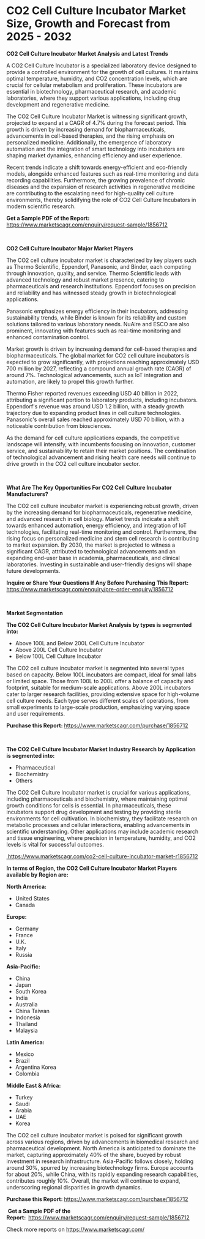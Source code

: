 <p><h1>CO2 Cell Culture Incubator Market Size, Growth and Forecast from 2025 - 2032</h1></p><p><strong>CO2 Cell Culture Incubator Market Analysis and Latest Trends</strong></p>
<p><p>A CO2 Cell Culture Incubator is a specialized laboratory device designed to provide a controlled environment for the growth of cell cultures. It maintains optimal temperature, humidity, and CO2 concentration levels, which are crucial for cellular metabolism and proliferation. These incubators are essential in biotechnology, pharmaceutical research, and academic laboratories, where they support various applications, including drug development and regenerative medicine.</p><p>The CO2 Cell Culture Incubator Market is witnessing significant growth, projected to expand at a CAGR of 4.7% during the forecast period. This growth is driven by increasing demand for biopharmaceuticals, advancements in cell-based therapies, and the rising emphasis on personalized medicine. Additionally, the emergence of laboratory automation and the integration of smart technology into incubators are shaping market dynamics, enhancing efficiency and user experience. </p><p>Recent trends indicate a shift towards energy-efficient and eco-friendly models, alongside enhanced features such as real-time monitoring and data recording capabilities. Furthermore, the growing prevalence of chronic diseases and the expansion of research activities in regenerative medicine are contributing to the escalating need for high-quality cell culture environments, thereby solidifying the role of CO2 Cell Culture Incubators in modern scientific research.</p></p>
<p><strong>Get a Sample PDF of the Report:&nbsp;</strong> <a href="https://www.marketscagr.com/enquiry/request-sample/1856712?utm_campaign=2116&utm_medium=2&utm_source=Github&utm_content=ia&utm_term=04032025&utm_id=co2-cell-culture-incubator">https://www.marketscagr.com/enquiry/request-sample/1856712</a></p>
<p>&nbsp;</p>
<p><strong>CO2 Cell Culture Incubator Major Market Players</strong></p>
<p><p>The CO2 cell culture incubator market is characterized by key players such as Thermo Scientific, Eppendorf, Panasonic, and Binder, each competing through innovation, quality, and service. Thermo Scientific leads with advanced technology and robust market presence, catering to pharmaceuticals and research institutions. Eppendorf focuses on precision and reliability and has witnessed steady growth in biotechnological applications.</p><p>Panasonic emphasizes energy efficiency in their incubators, addressing sustainability trends, while Binder is known for its reliability and custom solutions tailored to various laboratory needs. NuAire and ESCO are also prominent, innovating with features such as real-time monitoring and enhanced contamination control.</p><p>Market growth is driven by increasing demand for cell-based therapies and biopharmaceuticals. The global market for CO2 cell culture incubators is expected to grow significantly, with projections reaching approximately USD 700 million by 2027, reflecting a compound annual growth rate (CAGR) of around 7%. Technological advancements, such as IoT integration and automation, are likely to propel this growth further.</p><p>Thermo Fisher reported revenues exceeding USD 40 billion in 2022, attributing a significant portion to laboratory products, including incubators. Eppendorf's revenue was around USD 1.2 billion, with a steady growth trajectory due to expanding product lines in cell culture technologies. Panasonic's overall sales reached approximately USD 70 billion, with a noticeable contribution from biosciences.</p><p>As the demand for cell culture applications expands, the competitive landscape will intensify, with incumbents focusing on innovation, customer service, and sustainability to retain their market positions. The combination of technological advancement and rising health care needs will continue to drive growth in the CO2 cell culture incubator sector.</p></p>
<p>&nbsp;</p>
<p><strong>What Are The Key Opportunities For CO2 Cell Culture Incubator Manufacturers?</strong></p>
<p><p>The CO2 cell culture incubator market is experiencing robust growth, driven by the increasing demand for biopharmaceuticals, regenerative medicine, and advanced research in cell biology. Market trends indicate a shift towards enhanced automation, energy efficiency, and integration of IoT technologies, facilitating real-time monitoring and control. Furthermore, the rising focus on personalized medicine and stem cell research is contributing to market expansion. By 2030, the market is projected to witness a significant CAGR, attributed to technological advancements and an expanding end-user base in academia, pharmaceuticals, and clinical laboratories. Investing in sustainable and user-friendly designs will shape future developments.</p></p>
<p><strong>Inquire or Share Your Questions If Any Before Purchasing This Report:</strong> <a href="https://www.marketscagr.com/enquiry/pre-order-enquiry/1856712?utm_campaign=2116&utm_medium=2&utm_source=Github&utm_content=ia&utm_term=04032025&utm_id=co2-cell-culture-incubator">https://www.marketscagr.com/enquiry/pre-order-enquiry/1856712</a></p>
<p>&nbsp;</p>
<p><strong>Market Segmentation</strong></p>
<p><strong>The CO2 Cell Culture Incubator Market Analysis by types is segmented into:</strong></p>
<p><ul><li>Above 100L and Below 200L Cell Culture Incubator</li><li>Above 200L Cell Culture Incubator</li><li>Below 100L Cell Culture Incubator</li></ul></p>
<p><p>The CO2 cell culture incubator market is segmented into several types based on capacity. Below 100L incubators are compact, ideal for small labs or limited space. Those from 100L to 200L offer a balance of capacity and footprint, suitable for medium-scale applications. Above 200L incubators cater to larger research facilities, providing extensive space for high-volume cell culture needs. Each type serves different scales of operations, from small experiments to large-scale production, emphasizing varying space and user requirements.</p></p>
<p><strong>Purchase this Report:&nbsp;</strong><a href="https://www.marketscagr.com/purchase/1856712?utm_campaign=2116&utm_medium=2&utm_source=Github&utm_content=ia&utm_term=04032025&utm_id=co2-cell-culture-incubator">https://www.marketscagr.com/purchase/1856712</a></p>
<p>&nbsp;</p>
<p><strong>The CO2 Cell Culture Incubator Market Industry Research by Application is segmented into:</strong></p>
<p><ul><li>Pharmaceutical</li><li>Biochemistry</li><li>Others</li></ul></p>
<p><p>The CO2 Cell Culture Incubator market is crucial for various applications, including pharmaceuticals and biochemistry, where maintaining optimal growth conditions for cells is essential. In pharmaceuticals, these incubators support drug development and testing by providing sterile environments for cell cultivation. In biochemistry, they facilitate research on metabolic processes and cellular interactions, enabling advancements in scientific understanding. Other applications may include academic research and tissue engineering, where precision in temperature, humidity, and CO2 levels is vital for successful outcomes.</p></p>
<p><a href="https://www.marketscagr.com/co2-cell-culture-incubator-market-r1856712?utm_campaign=2116&utm_medium=2&utm_source=Github&utm_content=ia&utm_term=04032025&utm_id=co2-cell-culture-incubator">&nbsp;https://www.marketscagr.com/co2-cell-culture-incubator-market-r1856712</a></p>
<p><strong>In terms of Region, the CO2 Cell Culture Incubator Market Players available by Region are:</strong></p>
<p>
    <p> <strong> North America: </strong>
        <ul>
            <li>United States</li>
            <li>Canada</li>
        </ul>
        </p> 
    <p> <strong> Europe: </strong>
        <ul>
            <li>Germany</li>
            <li>France</li>
            <li>U.K.</li>
            <li>Italy</li>
            <li>Russia</li>
        </ul>
        </p> 
    <p> <strong> Asia-Pacific: </strong>
        <ul>
            <li>China</li>
            <li>Japan</li>
            <li>South Korea</li>
            <li>India</li>
            <li>Australia</li>
            <li>China Taiwan</li>
            <li>Indonesia</li>
            <li>Thailand</li>
            <li>Malaysia</li>
        </ul>
        </p> 
    <p> <strong> Latin America: </strong>
        <ul>
            <li>Mexico</li>
            <li>Brazil</li>
            <li>Argentina Korea</li>
            <li>Colombia</li>
        </ul>
        </p> 
    <p> <strong> Middle East & Africa: </strong>
        <ul>
            <li>Turkey</li>
            <li>Saudi</li>
            <li>Arabia</li>
            <li>UAE</li>
            <li>Korea</li>
        </ul>
    </p>
    </p>
<p><p>The CO2 cell culture incubator market is poised for significant growth across various regions, driven by advancements in biomedical research and pharmaceutical development. North America is anticipated to dominate the market, capturing approximately 40% of the share, buoyed by robust investment in research infrastructure. Asia-Pacific follows closely, holding around 30%, spurred by increasing biotechnology firms. Europe accounts for about 20%, while China, with its rapidly expanding research capabilities, contributes roughly 10%. Overall, the market will continue to expand, underscoring regional disparities in growth dynamics.</p></p>
<p><strong>Purchase this Report: </strong><a href="https://www.marketscagr.com/purchase/1856712?utm_campaign=2116&utm_medium=2&utm_source=Github&utm_content=ia&utm_term=04032025&utm_id=co2-cell-culture-incubator">https://www.marketscagr.com/purchase/1856712</a></p>
<p>&nbsp;<strong>Get a Sample PDF of the Report:&nbsp;&nbsp;</strong><a href="https://www.marketscagr.com/enquiry/request-sample/1856712?utm_campaign=2116&utm_medium=2&utm_source=Github&utm_content=ia&utm_term=04032025&utm_id=co2-cell-culture-incubator">https://www.marketscagr.com/enquiry/request-sample/1856712</a></p>
<p><strong></strong></p>
<p>Check more reports on <a href="https://www.marketscagr.com/?utm_campaign=2116&utm_medium=2&utm_source=Github&utm_content=ia&utm_term=04032025&utm_id=co2-cell-culture-incubator">https://www.marketscagr.com/</a></p>